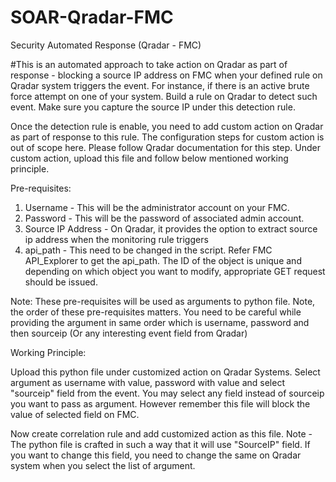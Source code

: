 # SOAR-Qradar-FMC
Security Automated Response (Qradar - FMC)

#This is an automated approach to take action on Qradar as part of response - blocking a source IP address on FMC when your defined rule on Qradar system triggers the event. For instance, if there is an active brute force attempt on one of your system. Build a rule on Qradar to detect such event. Make sure you capture the source IP under this detection rule. 

Once the detection rule is enable, you need to add custom action on Qradar as part of response to this rule. The configuration steps for custom action is out of scope here. Please follow Qradar documentation for this step. Under custom action, upload this file and follow below mentioned working principle. 

Pre-requisites: 
1. Username - This will be the administrator account on your FMC. 
2. Password - This will be the password of associated admin account. 
3. Source IP Address - On Qradar, it provides the option to extract source ip address when the monitoring rule triggers 
4. api_path - This need to be changed in the script. Refer FMC API_Explorer to get the api_path. The ID of the object is unique and depending on which object you want to modify, appropriate GET request should be issued. 

Note: These pre-requisites will be used as arguments to python file. Note, the order of these pre-requisites matters. You need to be careful while providing the argument in same order which is username, password and then sourceip (Or any interesting event field from Qradar) 

Working Principle:

Upload this python file under customized action on Qradar Systems. Select argument as username with value, password with value and select "sourceip" field from the event. You may select any field instead of sourceip you want to pass as argument. However remember this file will block the value of selected field on FMC. 

Now create correlation rule and add customized action as this file. Note - The python file is crafted in such a way that it will use "SourceIP" field. If you want to change this field, you need to change the same on Qradar system when you select the list of argument. 



